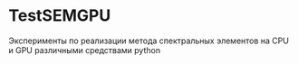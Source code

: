 # TestSEMGPU
Эксперименты по реализации метода спектральных элементов на CPU и GPU различными средствами python
